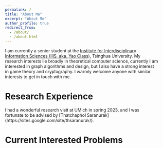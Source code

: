 ```yaml
---
permalink: /
title: "About Me"
excerpt: "About Me"
author_profile: true
redirect_from: 
  - /about/
  - /about.html
---
```


I am currently a senior student at the [Institute for Interdisciplinary Information Sciences (IIIS, aka. Yao Class)](https://iiis.tsinghua.edu.cn/en/), Tsinghua University. My research interests lie broadly in theoretical computer science,  currently I am interested in graph algorithms and design, but I also have a strong interest in game theory and cryptography. I warmly welcome anyone with similar interests to get in touch with me.

<h1>Research Experience</h1>
I had a wonderful research visit at UMich in spring 2023, and I was fortunate to be advised by [Thatchaphol Saranurak](https://sites.google.com/site/thsaranurak/).

<h1>Current Interested Problems</h1>
